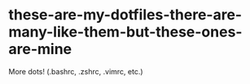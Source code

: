 # these-are-my-dotfiles-there-are-many-like-them-but-these-ones-are-mine
More dots! (.bashrc, .zshrc, .vimrc, etc.)
